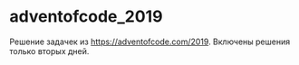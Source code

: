 # adventofcode_2019

Решение задачек из https://adventofcode.com/2019.
Включены решения только вторых дней.
